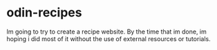 # odin-recipes

Im going to try to create a recipe website.
By the time that im done, im hoping i did most of it without the use of 
external resources or tutorials.